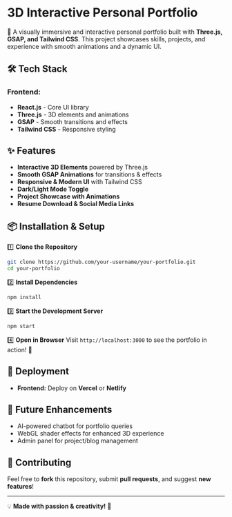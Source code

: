 # 3D Interactive Personal Portfolio

🚀 A visually immersive and interactive personal portfolio built with **Three.js, GSAP, and Tailwind CSS**. This project showcases skills, projects, and experience with smooth animations and a dynamic UI.

## 🛠 Tech Stack

### Frontend:
- **React.js** - Core UI library
- **Three.js** - 3D elements and animations
- **GSAP** - Smooth transitions and effects
- **Tailwind CSS** - Responsive styling

## ✨ Features
- **Interactive 3D Elements** powered by Three.js
- **Smooth GSAP Animations** for transitions & effects
- **Responsive & Modern UI** with Tailwind CSS
- **Dark/Light Mode Toggle**
- **Project Showcase with Animations**
- **Resume Download & Social Media Links**

## 📦 Installation & Setup

1️⃣ **Clone the Repository**
```sh
git clone https://github.com/your-username/your-portfolio.git
cd your-portfolio
```

2️⃣ **Install Dependencies**
```sh
npm install
```

3️⃣ **Start the Development Server**
```sh
npm start
```

4️⃣ **Open in Browser**
Visit `http://localhost:3000` to see the portfolio in action! 🎨

## 🚀 Deployment
- **Frontend:** Deploy on **Vercel** or **Netlify**

## 📌 Future Enhancements
- AI-powered chatbot for portfolio queries
- WebGL shader effects for enhanced 3D experience
- Admin panel for project/blog management

## 🎯 Contributing
Feel free to **fork** this repository, submit **pull requests**, and suggest **new features**!

---
💡 **Made with passion & creativity!** 🚀
